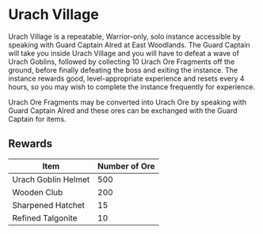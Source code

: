 # Urach Village

Urach Village is a repeatable, Warrior-only, solo instance accessible by speaking with Guard Captain Alred at East Woodlands. The Guard Captain will take you inside Urach Village and you will have to defeat a wave of Urach Goblins, followed by collecting 10 Urach Ore Fragments off the ground, before finally defeating the boss and exiting the instance. The instance rewards good, level-appropriate experience and resets every 4 hours, so you may wish to complete the instance frequently for experience.

Urach Ore Fragments may be converted into Urach Ore by speaking with Guard Captain Alred and these ores can be exchanged with the Guard Captain for items.

## Rewards

| **Item** | **Number of Ore** |
| - | - |
| Urach Goblin Helmet | 500 |
| Wooden Club | 200 |
| Sharpened Hatchet | 15 |
| Refined Talgonite | 10 |

